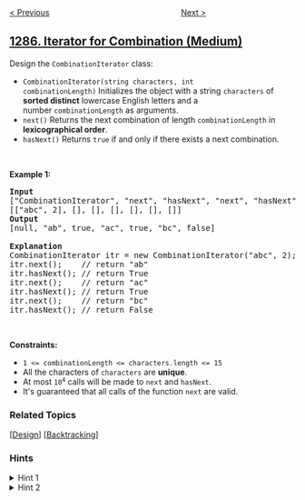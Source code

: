 <!--|This file generated by command(leetcode description); DO NOT EDIT.    |-->
<!--+----------------------------------------------------------------------+-->
<!--|@author    openset <openset.wang@gmail.com>                           |-->
<!--|@link      https://github.com/openset                                 |-->
<!--|@home      https://github.com/openset/leetcode                        |-->
<!--+----------------------------------------------------------------------+-->

[< Previous](../find-the-start-and-end-number-of-continuous-ranges "Find the Start and End Number of Continuous Ranges")
　　　　　　　　　　　　　　　　
[Next >](../element-appearing-more-than-25-in-sorted-array "Element Appearing More Than 25% In Sorted Array")

## [1286. Iterator for Combination (Medium)](https://leetcode.com/problems/iterator-for-combination "字母组合迭代器")

<p>Design the <code>CombinationIterator</code> class:</p>

<ul>
	<li><code>CombinationIterator(string characters, int combinationLength)</code>&nbsp;Initializes the object with&nbsp;a string&nbsp;<code>characters</code>&nbsp;of <strong>sorted distinct</strong> lowercase English letters and a number&nbsp;<code>combinationLength</code> as arguments.</li>
	<li><code>next()</code>&nbsp;Returns the next combination of length <code>combinationLength</code>&nbsp;in <strong>lexicographical order</strong>.</li>
	<li><code>hasNext()</code>&nbsp;Returns <code>true</code>&nbsp;if and only if&nbsp;there exists a next combination.</li>
</ul>

<p>&nbsp;</p>
<p><strong>Example 1:</strong></p>

<pre>
<strong>Input</strong>
[&quot;CombinationIterator&quot;, &quot;next&quot;, &quot;hasNext&quot;, &quot;next&quot;, &quot;hasNext&quot;, &quot;next&quot;, &quot;hasNext&quot;]
[[&quot;abc&quot;, 2], [], [], [], [], [], []]
<strong>Output</strong>
[null, &quot;ab&quot;, true, &quot;ac&quot;, true, &quot;bc&quot;, false]

<strong>Explanation</strong>
CombinationIterator itr = new CombinationIterator(&quot;abc&quot;, 2);
itr.next();    // return &quot;ab&quot;
itr.hasNext(); // return True
itr.next();    // return &quot;ac&quot;
itr.hasNext(); // return True
itr.next();    // return &quot;bc&quot;
itr.hasNext(); // return False
</pre>

<p>&nbsp;</p>
<p><strong>Constraints:</strong></p>

<ul>
	<li><code>1 &lt;= combinationLength &lt;=&nbsp;characters.length &lt;= 15</code></li>
	<li>All the characters of <code>characters</code> are <strong>unique</strong>.</li>
	<li>At most <code>10<sup>4</sup></code>&nbsp;calls will be made to <code>next</code> and <code>hasNext</code>.</li>
	<li>It&#39;s guaranteed that all&nbsp;calls&nbsp;of the function <code>next</code>&nbsp;are valid.</li>
</ul>

### Related Topics
  [[Design](../../tag/design/README.md)]
  [[Backtracking](../../tag/backtracking/README.md)]

### Hints
<details>
<summary>Hint 1</summary>
Generate all combinations as a preprocessing.
</details>

<details>
<summary>Hint 2</summary>
Use bit masking to generate all the combinations.
</details>
